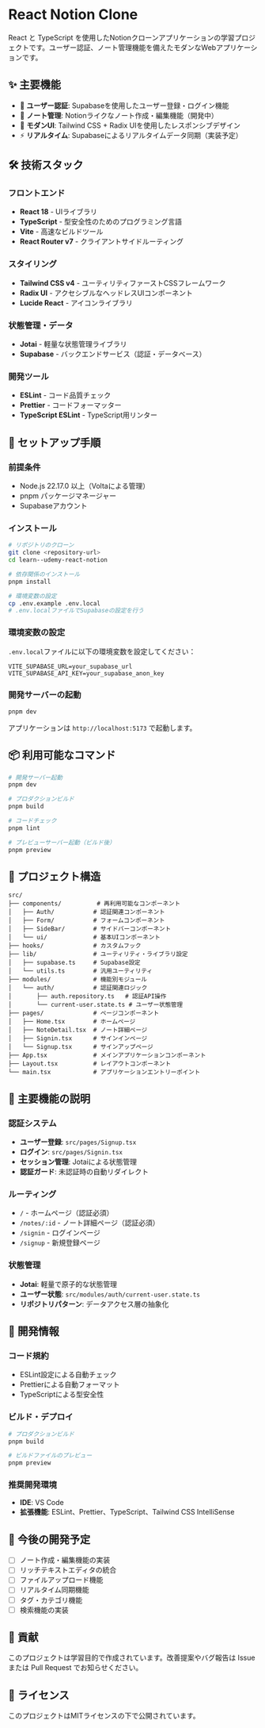 # React Notion Clone

React と TypeScript を使用したNotionクローンアプリケーションの学習プロジェクトです。ユーザー認証、ノート管理機能を備えたモダンなWebアプリケーションです。

## ✨ 主要機能

- 🔐 **ユーザー認証**: Supabaseを使用したユーザー登録・ログイン機能
- 📝 **ノート管理**: Notionライクなノート作成・編集機能（開発中）
- 🎨 **モダンUI**: Tailwind CSS + Radix UIを使用したレスポンシブデザイン
- ⚡ **リアルタイム**: Supabaseによるリアルタイムデータ同期（実装予定）

## 🛠️ 技術スタック

### フロントエンド
- **React 18** - UIライブラリ
- **TypeScript** - 型安全性のためのプログラミング言語
- **Vite** - 高速なビルドツール
- **React Router v7** - クライアントサイドルーティング

### スタイリング
- **Tailwind CSS v4** - ユーティリティファーストCSSフレームワーク
- **Radix UI** - アクセシブルなヘッドレスUIコンポーネント
- **Lucide React** - アイコンライブラリ

### 状態管理・データ
- **Jotai** - 軽量な状態管理ライブラリ
- **Supabase** - バックエンドサービス（認証・データベース）

### 開発ツール
- **ESLint** - コード品質チェック
- **Prettier** - コードフォーマッター
- **TypeScript ESLint** - TypeScript用リンター

## 🚀 セットアップ手順

### 前提条件
- Node.js 22.17.0 以上（Voltaによる管理）
- pnpm パッケージマネージャー
- Supabaseアカウント

### インストール
```bash
# リポジトリのクローン
git clone <repository-url>
cd learn--udemy-react-notion

# 依存関係のインストール
pnpm install

# 環境変数の設定
cp .env.example .env.local
# .env.localファイルでSupabaseの設定を行う
```

### 環境変数の設定
`.env.local`ファイルに以下の環境変数を設定してください：

```env
VITE_SUPABASE_URL=your_supabase_url
VITE_SUPABASE_API_KEY=your_supabase_anon_key
```

### 開発サーバーの起動
```bash
pnpm dev
```

アプリケーションは `http://localhost:5173` で起動します。

## 📦 利用可能なコマンド

```bash
# 開発サーバー起動
pnpm dev

# プロダクションビルド
pnpm build

# コードチェック
pnpm lint

# プレビューサーバー起動（ビルド後）
pnpm preview
```

## 📁 プロジェクト構造

```
src/
├── components/          # 再利用可能なコンポーネント
│   ├── Auth/           # 認証関連コンポーネント
│   ├── Form/           # フォームコンポーネント
│   ├── SideBar/        # サイドバーコンポーネント
│   └── ui/             # 基本UIコンポーネント
├── hooks/              # カスタムフック
├── lib/                # ユーティリティ・ライブラリ設定
│   ├── supabase.ts     # Supabase設定
│   └── utils.ts        # 汎用ユーティリティ
├── modules/            # 機能別モジュール
│   └── auth/           # 認証関連ロジック
│       ├── auth.repository.ts   # 認証API操作
│       └── current-user.state.ts # ユーザー状態管理
├── pages/              # ページコンポーネント
│   ├── Home.tsx        # ホームページ
│   ├── NoteDetail.tsx  # ノート詳細ページ
│   ├── Signin.tsx      # サインインページ
│   └── Signup.tsx      # サインアップページ
├── App.tsx             # メインアプリケーションコンポーネント
├── Layout.tsx          # レイアウトコンポーネント
└── main.tsx            # アプリケーションエントリーポイント
```

## 🔑 主要機能の説明

### 認証システム
- **ユーザー登録**: `src/pages/Signup.tsx`
- **ログイン**: `src/pages/Signin.tsx`
- **セッション管理**: Jotaiによる状態管理
- **認証ガード**: 未認証時の自動リダイレクト

### ルーティング
- `/` - ホームページ（認証必須）
- `/notes/:id` - ノート詳細ページ（認証必須）
- `/signin` - ログインページ
- `/signup` - 新規登録ページ

### 状態管理
- **Jotai**: 軽量で原子的な状態管理
- **ユーザー状態**: `src/modules/auth/current-user.state.ts`
- **リポジトリパターン**: データアクセス層の抽象化

## 🧪 開発情報

### コード規約
- ESLint設定による自動チェック
- Prettierによる自動フォーマット
- TypeScriptによる型安全性

### ビルド・デプロイ
```bash
# プロダクションビルド
pnpm build

# ビルドファイルのプレビュー
pnpm preview
```

### 推奨開発環境
- **IDE**: VS Code
- **拡張機能**: ESLint、Prettier、TypeScript、Tailwind CSS IntelliSense

## 📝 今後の開発予定

- [ ] ノート作成・編集機能の実装
- [ ] リッチテキストエディタの統合
- [ ] ファイルアップロード機能
- [ ] リアルタイム同期機能
- [ ] タグ・カテゴリ機能
- [ ] 検索機能の実装

## 🤝 貢献

このプロジェクトは学習目的で作成されています。改善提案やバグ報告は Issue または Pull Request でお知らせください。

## 📄 ライセンス

このプロジェクトはMITライセンスの下で公開されています。